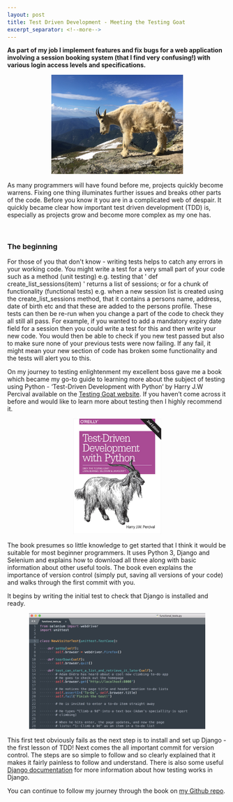```yaml
---
layout: post
title: Test Driven Development - Meeting the Testing Goat
excerpt_separator: <!--more-->
---
```


**As part of my job I implement features and fix bugs for a web application involving a session booking system (that I find very confusing!) with various login access levels and specifications.**  

<p align="center"><img src="/images/TestingOne/Goat.JPG"
     alt="Sunday visit to Eagle Crag" width="60%" /></p>

As many programmers will have found before me, projects quickly become warrens. Fixing one thing illuminates further issues and breaks other parts of the code. Before you know it you are in a complicated web of despair. It quickly became clear how important test driven development (TDD) is, especially as projects grow and become more complex as my one has. 
<!--more-->

<br>

### The beginning

For those of you that don't know - writing tests helps to catch any errors in your working code. You might write a test for a very small part of your code such as a method (unit testing) e.g. testing that ' def create_list_sessions(item) ' returns a list of sessions; or for a chunk of functionality (functional tests) e.g. when a new session list is created using the create_list_sessions method, that it contains a persons name, address, date of birth etc and that these are added to the persons profile. These tests can then be re-run when you change a part of the code to check they all still all pass. For example, if you wanted to add a mandatory expiry date field for a session then you could write a test for this and then write your new code. You would then be able to check if you new test passed but also to make sure none of your previous tests were now failing. If any fail, it might mean your new section of code has broken some functionality and the tests will alert you to this.

On my journey to testing enlightenment my excellent boss gave me a book which became my go-to guide to learning more about the subject of testing using Python - ‘Test-Driven Development with Python’ by Harry J.W Percival available on the <a href="http://www.obeythetestinggoat.com/" target="_blank">Testing Goat website</a>. If you haven’t come across it before and would like to learn more about testing then I highly recommend it.

<p align="center"><img src="/images/TestingOne/TestGoat.png"
     alt="Sunday visit to Eagle Crag" width="40%" /></p>

The book presumes so little knowledge to get started that I think it would be suitable for most beginner programmers. It uses Python 3, Django and Selenium and explains how to download all three along with basic information about other useful tools. The book even explains the importance of version control (simply put, saving all versions of your code) and walks through the first commit with you.

It begins by writing the initial test to check that Django is installed and ready.

<p align="center"><img src="/images/TestingOne/FirstTest.png"
     alt="A snippet of my first test" width="80%" /></p>

This first test obviously fails as the next step is to install and set up Django - the first lesson of TDD! Next comes the all important commit for version control. The steps are so simple to follow and so clearly explained that it makes it fairly painless to follow and understand. There is also some useful <a href="https://docs.djangoproject.com/en/2.1/topics/testing/" target="_blank">Django documentation</a> for more information about how testing works in Django.

You can continue to follow my journey through the book on <a href="https://github.com/jenjnif/TestingGoat" target="_blank">my Github repo</a>.
